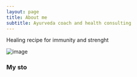 ```yaml
---
layout: page
title: About me
subtitle: Ayurveda coach and health consulting
---
```


Healing recipe for immunity and strenght

![image](https://github.com/rakiyoga/rakiyoga.github.io/assets/32105064/b7bfb3a0-083c-45e8-9895-62cbe824f7d9)


### My sto
